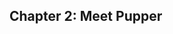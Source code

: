 <!-- .slide: class="chapter-slide" -->
## <span class="chapter-number">Chapter 2:</span> Meet Pupper
